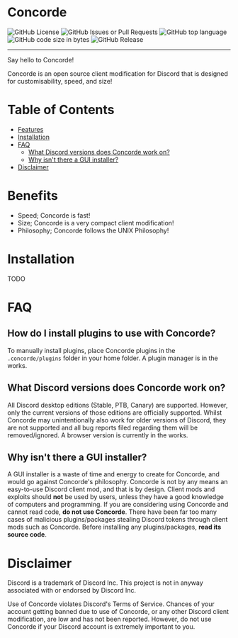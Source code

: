 # Concorde

![GitHub License](https://img.shields.io/github/license/concordemod/concorde?style=for-the-badge) ![GitHub Issues or Pull Requests](https://img.shields.io/github/issues/concordemod/concorde?style=for-the-badge) ![GitHub top language](https://img.shields.io/github/languages/top/concordemod/concorde?style=for-the-badge) ![GitHub code size in bytes](https://img.shields.io/github/languages/code-size/concordemod/concorde?style=for-the-badge)
![GitHub Release](https://img.shields.io/github/v/release/concordemod/concorde?style=for-the-badge)

<hr>

Say hello to Concorde!

Concorde is an open source client modification for Discord that is designed for customisability, speed, and size!

# Table of Contents
- [Features](#features)
- [Installation](#installation)
- [FAQ](#faq)
  - [What Discord versions does Concorde work on?](#what-discord-versions-does-concorde-work-on)
  - [Why isn't there a GUI installer?](#why-isnt-there-a-gui-installer)
- [Disclaimer](#disclaimer)

# Benefits
- Speed; Concorde is fast!
- Size; Concorde is a very compact client modification!
- Philosophy; Concorde follows the UNIX Philosophy!

# Installation
TODO

# FAQ

## How do I install plugins to use with Concorde?
To manually install plugins, place Concorde plugins in the `.concorde/plugins` folder in your home folder. A plugin manager is in the works.

## What Discord versions does Concorde work on?
All Discord desktop editions (Stable, PTB, Canary) are supported. However, only the current versions of those editions are officially supported. Whilst Concorde may unintentionally also work for older versions of Discord, they are not supported and all bug reports filed regarding them will be removed/ignored. A browser version is currently in the works.

## Why isn't there a GUI installer?
A GUI installer is a waste of time and energy to create for Concorde, and would go against Concorde's philosophy. Concorde is not by any means an easy-to-use Discord client mod, and that is by design. Client mods and exploits should **not** be used by users, unless they have a good knowledge of computers and programming. If you are considering using Concorde and cannot read code, **do not use Concorde**. There have been far too many cases of malicious plugins/packages stealing Discord tokens through client mods such as Concorde. Before installing any plugins/packages, **read its source code**.

# Disclaimer
Discord is a trademark of Discord Inc. This project is not in anyway associated with or endorsed by Discord Inc.

Use of Concorde violates Discord's Terms of Service. Chances of your account getting banned due to use of Concorde, or any other Discord client modification, are low and has not been reported. However, do not use Concorde if your Discord account is extremely important to you. 
